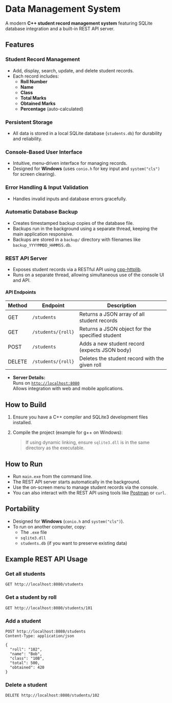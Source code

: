 # Data Management System

A modern **C++ student record management system** featuring SQLite database integration and a built-in REST API server.



## Features

### Student Record Management
- Add, display, search, update, and delete student records.
- Each record includes:
  - **Roll Number**
  - **Name**
  - **Class**
  - **Total Marks**
  - **Obtained Marks**
  - **Percentage** (auto-calculated)

### Persistent Storage
- All data is stored in a local SQLite database (`students.db`) for durability and reliability.

### Console-Based User Interface
- Intuitive, menu-driven interface for managing records.
- Designed for **Windows** (uses `conio.h` for key input and `system("cls")` for screen clearing).

### Error Handling & Input Validation
- Handles invalid inputs and database errors gracefully.

### Automatic Database Backup
- Creates timestamped backup copies of the database file.
- Backups run in the background using a separate thread, keeping the main application responsive.
- Backups are stored in a `backup/` directory with filenames like `backup_YYYYMMDD_HHMMSS.db`.

### REST API Server
- Exposes student records via a RESTful API using [cpp-httplib](https://github.com/yhirose/cpp-httplib).
- Runs on a separate thread, allowing simultaneous use of the console UI and API.

#### API Endpoints
| Method | Endpoint                 | Description                                      |
|--------|-------------------------|--------------------------------------------------|
| GET    | `/students`             | Returns a JSON array of all student records      |
| GET    | `/students/{roll}`      | Returns a JSON object for the specified student  |
| POST   | `/students`             | Adds a new student record (expects JSON body)    |
| DELETE | `/students/{roll}`      | Deletes the student record with the given roll   |

- **Server Details:**  
  Runs on [`http://localhost:8080`](http://localhost:8080)  
  Allows integration with web and mobile applications.



## How to Build

1. Ensure you have a C++ compiler and SQLite3 development files installed.
2. Compile the project (example for g++ on Windows):

   > If using dynamic linking, ensure `sqlite3.dll` is in the same directory as the executable.



## How to Run

- Run `main.exe` from the command line.
- The REST API server starts automatically in the background.
- Use the on-screen menu to manage student records via the console.
- You can also interact with the REST API using tools like [Postman](https://www.postman.com/) or `curl`.



## Portability

- Designed for **Windows** (`conio.h` and `system("cls")`).
- To run on another computer, copy:
  - The `.exe` file
  - `sqlite3.dll`
  - `students.db` (if you want to preserve existing data)



## Example REST API Usage

### Get all students
```
GET http://localhost:8080/students
```

### Get a student by roll
```
GET http://localhost:8080/students/101
```

### Add a student
```
POST http://localhost:8080/students
Content-Type: application/json

{
  "roll": "102",
  "name": "Bob",
  "class": "10B",
  "total": 500,
  "obtained": 420
}
```

### Delete a student
```
DELETE http://localhost:8080/students/102
```